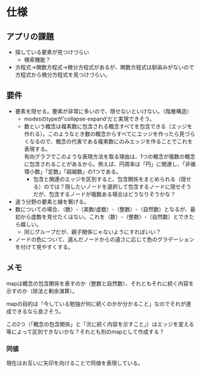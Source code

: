 # 仕様

## アプリの課題

- 探している要素が見つけづらい
  - 検索機能？
- 方程式→関数方程式→微分方程式があるが、関数方程式は馴染みがないので方程式から微分方程式を見つけづらい。

## 要件

- 要素を隠せる。要素が非常に多いので、隠せないといけない。（階層構造）
  - modesのtypeが'collapse-expand'だと実現できそう。
  - 数という概念は複素数に包含される概念すべてを包含できる（エッジを作れる）。このようなとき数の概念からすべてにエッジを作ったら見づらくなるので、概念の代表である複素数にのみエッジを作ることでこれを表現する。  
  有向グラフでこのような表現方法を取る理由は、1つの概念が複数の概念に包含されることがあるから。例えば、円周率は「円」に関連し、「非循環小数」「定数」「超越数」の1つである。
    - 包含と関連のエッジを区別すると、包含関係をまとめられる（隠せる）のでは？隠したいノードを選択して包含するノードに隠せそうだが、包含するノードが複数ある場合はどうなりそうかな？
- 違う分野の要素と線を繋げる。
- 数についての場合、（数）-（実数/虚数）-（整数）-（自然数）となるが、最初から虚数を見せたくはない。これを（数）-（整数）-（自然数）とできたら嬉しい。
  - 同じグループだが、親子関係じゃないようにすればいい？
- ノードの色について、選んだノードからの遠さに応じて色のグラデーションを付けて見やすくする。

## メモ

mapは概念の包含関係を表すのか（整数と自然数）、それともそれに続く内容を示すのか（除法と剰余演算）。  

mapの目的は「今している勉強が何に続くのかが分かること」なのでそれが達成できるなら良さそう。  

この2つ（「概念の包含関係」と「次に続く内容を示すこと」）はエッジを変える等によって区別できないかな？それとも別のmapとして作成する？  

### 同値

現在はお互いに矢印を向けることで同値を表現している。
